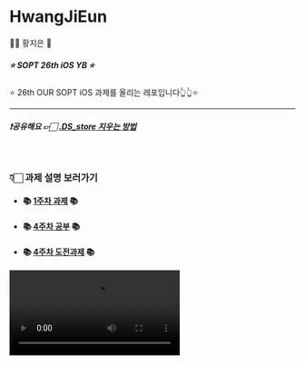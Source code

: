 # HwangJiEun
👧🏻 황지은 🐰

##### ⭐️ SOPT 26th iOS YB ⭐️

⭐️ 26th OUR SOPT iOS 과제를 올리는 레포입니다👆👆⭐️

-----

##### ❗️공유해요 👉🏻 [.DS_store 지우는 방법](./readMEplus/deleteDSstore.md )

<br>

### 👇🏻 과제 설명 보러가기

- #### 📚 [1주차 과제](./readMEplus/firstAssignment.md ) 📚
- #### 📚 [4주차 공부](./readMEplus/4weekStudying.md ) 📚
- #### 📚 [4주차 도전과제](./readMEplus/4weekAssignment.md ) 📚


<video src="./readMEplus/4weekAssignmentVideo.mov"></video>
